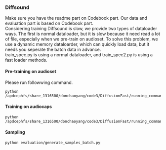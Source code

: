 ### Diffsound
Make sure you have the readme part on Codebook part. Our data and evaluation part is based on Codebook part. <br/>
Considering training Diffsound is slow, we provide two types of dataloader ways. The first is normal dataloader, but it is slow because it need read a lot of file, especially when we pre-train on audioset. To solve this problem, we use a dynamic memory dataloarder, which can quickly load data, but it needs you seperate the batch data in advance.  <br>
train_spec.py is using a normal dataloader, and train_spec2.py is using a fast loader methods. <br>

#### Pre-training on audioset
Please run followwing command.
```
python /apdcephfs/share_1316500/donchaoyang/code3/DiffusionFast/running_command/run_train_audioset.py
```
#### Training on audiocaps
```
python /apdcephfs/share_1316500/donchaoyang/code3/DiffusionFast/running_command/run_train_caps.py
```
#### Sampling
```
python evaluation/generate_samples_batch.py
```
